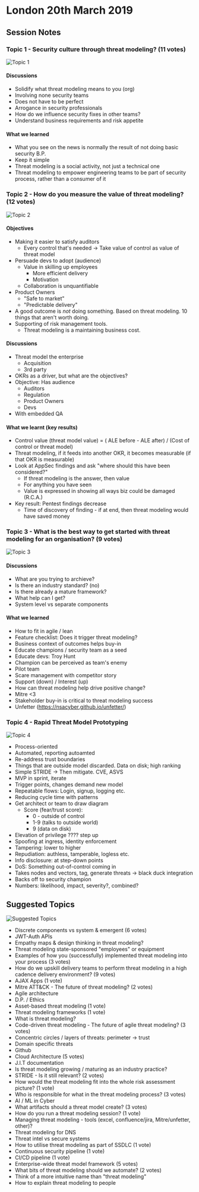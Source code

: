 # London 20th March 2019

## Session Notes

### Topic 1 - Security culture through threat modeling? (11 votes)

![Topic 1](https://raw.githubusercontent.com/threatmodelingmeetup/outputs/master/london_20190320/20190320_210229.jpg)

#### Discussions

* Solidify what threat modeling means to you (org)
* Involving none security teams
* Does not have to be perfect
* Arrogance in security professionals
* How do we influence security fixes in other teams?
* Understand business requirements and risk appetite

#### What we learned

* What you see on the news is normally the result of not doing basic security B.P.
* Keep it simple
* Threat modeling is a social activity, not just a technical one
* Threat modeling to empower engineering teams to be part of security process, rather than a consumer of it

### Topic 2 - How do you measure the value of threat modeling? (12 votes)

![Topic 2](https://raw.githubusercontent.com/threatmodelingmeetup/outputs/master/london_20190320/20190320_210326.jpg)

#### Objectives

* Making it easier to satisfy auditors
  * Every control that's needed -> Take value of control as value of threat model
* Persuade devs to adopt (audience)
  * Value in skilling up employees
    * More efficient delivery
    * Motivation
  * Collaboration is unquantifiable
* Product Owners
  * "Safe to market"
  * "Predictable delivery"
* A good outcome is *not* doing something. Based on threat modeling. 10 things that aren't worth doing.
* Supporting of risk management tools.
  * Threat modeling is a maintaining business cost.

#### Discussions

* Threat model the enterprise
  * Acquisition
  * 3rd party
* OKRs as a driver, but what are the objectives?
* Objective: Has audience
  * Auditors
  * Regulation
  * Product Owners
  * Devs
* With embedded QA

#### What we learnt (key results)

* Control value (threat model value) = ( ALE before - ALE after) / (Cost of control or threat model)
* Threat modeling, if it feeds into another OKR, it becomes measurable (if that OKR is measurable)
* Look at AppSec findings and ask "where should this have been considered?"
  * If threat modeling is the answer, then value
  * For anything you have seen
  * Value is expressed in showing all ways biz could be damaged (R.C.A.)
* Key result: Pentest findings decrease 
  * Time of discovery of finding - if at end, then threat modeling would have saved money

### Topic 3 - What is the best way to get started with threat modeling for an organisation? (9 votes)

![Topic 3](https://raw.githubusercontent.com/threatmodelingmeetup/outputs/master/london_20190320/20190320_210235.jpg)

#### Discussions

* What are you trying to archieve?
* Is there an industry standard? (no)
* Is there already a mature framework?
* What help can I get?
* System level vs separate components

#### What we learned

* How to fit in agile / lean
* Feature checklist: Does it trigger threat modeling?
* Business context of outcomes helps buy-in
* Educate champions / security team as a seed
* Educate devs: Troy Hunt
* Champion can be perceived as team's enemy
* Pilot team
* Scare management with competitor story
* Support (down) / Interest (up)
* How can threat modeling help drive positive change?
* Mitre <3
* Stakeholder buy-in is critical to threat modeling success
* Unfetter (https://nsacyber.github.io/unfetter/)

### Topic 4 - Rapid Threat Model Prototyping 

![Topic 4](https://raw.githubusercontent.com/threatmodelingmeetup/outputs/master/london_20190320/E-ru4zEI.jpg)

* Process-oriented
* Automated, reporting autoamted
* Re-address trust boundaries
* Things that are outside model discarded. Data on disk; high ranking
* Simple STRIDE -> Then mitigate. CVE, ASVS
* MVP in sprint, iterate
* Trigger points, changes demand new model
* Repeatable flows: Login, signup, logging etc.
* Reducing cycle time with patterns
* Get architect or team to draw diagram
  * Score (fear/trust score):
     * 0 - outside of control
     * 1-9 (talks to outside world)
     * 9 (data on disk)
* Elevation of privilege ???? step up
* Spoofing at ingress, identity enforcement
* Tampering: lower to higher
* Repudiation: authless, tamperable, logless etc.
* Info disclosure: at step-down points
* DoS: Something out-of-control coming in
* Takes nodes and vectors, tag, generate threats -> black duck integration
* Backs off to security champion
* Numbers: likelihood, impact, severity?, combined?

## Suggested Topics

![Suggested Topics](https://raw.githubusercontent.com/threatmodelingmeetup/outputs/master/london_20190320/20190320_211759.jpg)

* Discrete components vs system & emergent (6 votes)
* JWT-Auth APIs
* Empathy maps & design thinking in threat modeling?
* Threat modeling state-sponsored "employees" or equipment
* Examples of how you (successfully) implemented threat modeling into your process (3 votes)
* How do we upskill delivery teams to perform threat modeling in a high cadence delivery environment? (9 votes)
* AJAX Apps (1 vote)
* Mitre ATT&CK - The future of threat modeling? (2 votes)
* Agile architecture
* D.P. / Ethics
* Asset-based threat modeling (1 vote)
* Threat modeling frameworks (1 vote)
* What is threat modeling?
* Code-driven threat modeling - The future of agile threat modeling? (3 votes)
* Concentric circles / layers of threats: perimeter -> trust
* Domain specific threats
* Github
* Cloud Architecture (5 votes)
* J.I.T documentation
* Is threat modeling growing / maturing as an industry practice?
* STRIDE - Is it still relevant? (2 votes)
* How would the threat modeling fit into the whole risk assessment picture? (1 vote)
* Who is responsible for what in the threat modeling process? (3 votes)
* AI / ML in Cyber
* What artifacts should a threat model create? (3 votes)
* How do you run a threat modeling session? (1 vote)
* Managing threat modeling - tools (excel, confluence/jira, Mitre/unfetter, other)?
* Threat modeling for DNS
* Threat intel vs secure systems
* How to utilise threat modeling as part of SSDLC (1 vote)
* Continuous security pipeline (1 vote)
* CI/CD pipeline (1 vote)
* Enterprise-wide threat model framework (5 votes)
* What bits of threat modeling should we automate? (2 votes)
* Think of a more intuitive name than "threat modeling"
* How to explain threat modeling to people






